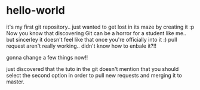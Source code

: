 # hello-world
it's my first git repository.. just wanted to get lost in its maze by creating it :p
Now you know that discovering Git can be a horror for a student like me.. but sincerley it doesn't feel like that once you're officially into it :)
pull request aren't really working.. didn't know how to enbale it?!!

gonna change a few things now!!

just discovered that the tuto in the git doesn't mention that you should select the second option in order to pull new requests and merging it to master. 
